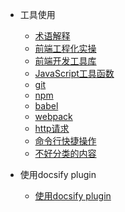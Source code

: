 - 工具使用
  - [术语解释](docs/usage-tool/术语解释.md)
  - [前端工程化实操](docs/usage-tool/前端工程化实操.md)
  - [前端开发工具库](docs/usage-tool/前端开发工具库.md)
  - [JavaScript工具函数](docs/usage-tool/JavaScript工具函数.md)
  - [git](docs/usage-tool/git操作.md)
  - [npm](docs/usage-tool/npm操作.md)
  - [babel](docs/usage-tool/babel操作.md)
  - [webpack](docs/usage-tool/webpack操作.md)
  - [http请求](docs/usage-tool/http请求.md)
  - [命令行快捷操作](docs/usage-tool/命令行快捷操作.md)
  - [不好分类的内容](docs/usage-tool/不好分类的内容.md)


- 使用docsify plugin
  - [使用docsify plugin](docs/usage-tool/usage-docsify-plugin.md)
